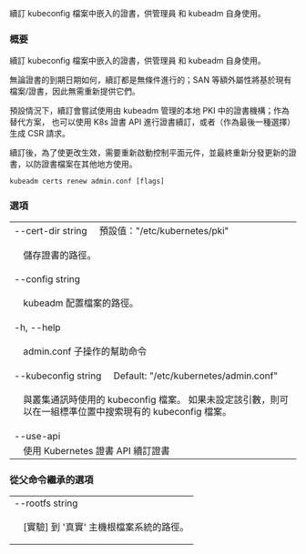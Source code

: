 <!--
The file is auto-generated from the Go source code of the component using a generic
[generator](https://github.com/kubernetes-sigs/reference-docs/). To learn how
to generate the reference documentation, please read
[Contributing to the reference documentation](/docs/contribute/generate-ref-docs/).
To update the reference conent, please follow the 
[Contributing upstream](/docs/contribute/generate-ref-docs/contribute-upstream/)
guide. You can file document formatting bugs against the
[reference-docs](https://github.com/kubernetes-sigs/reference-docs/) project.
-->

<!-- 
Renew the certificate embedded in the kubeconfig file for the admin to use and for kubeadm itself 
-->
續訂 kubeconfig 檔案中嵌入的證書，供管理員 和 kubeadm 自身使用。

<!--
### Synopsis
-->
### 概要

<!--
Renew the certificate embedded in the kubeconfig file for the admin to use and for kubeadm itself.
-->
續訂 kubeconfig 檔案中嵌入的證書，供管理員 和 kubeadm 自身使用。

<!--
Renewals run unconditionally, regardless of certificate expiration date; extra attributes such as SANs will be based on the existing file/certificates, there is no need to resupply them.
-->
無論證書的到期日期如何，續訂都是無條件進行的；SAN 等額外屬性將基於現有檔案/證書，因此無需重新提供它們。

<!--
Renewal by default tries to use the certificate authority in the local PKI managed by kubeadm; as alternative it is possible to use K8s certificate API for certificate renewal, or as a last option, to generate a CSR request.
-->
預設情況下，續訂會嘗試使用由 kubeadm 管理的本地 PKI 中的證書機構；作為替代方案，
也可以使用 K8s 證書 API 進行證書續訂，或者（作為最後一種選擇）生成 CSR 請求。

<!--
After renewal, in order to make changes effective, is is required to restart control-plane components and eventually re-distribute the renewed certificate in case the file is used elsewhere.
-->
續訂後，為了使更改生效，需要重新啟動控制平面元件，並最終重新分發更新的證書，以防證書檔案在其他地方使用。

```
kubeadm certs renew admin.conf [flags]
```

<!--
### Options
-->

### 選項

   <table style="width: 100%; table-layout: fixed;">
<colgroup>
<col span="1" style="width: 10px;" />
<col span="1" />
</colgroup>
<tbody>

<tr>
<td colspan="2">
<!-- --cert-dir string&nbsp;&nbsp;&nbsp;&nbsp;&nbsp;Default: "/etc/kubernetes/pki" -->
--cert-dir string&nbsp;&nbsp;&nbsp;&nbsp;&nbsp;預設值："/etc/kubernetes/pki"
</td>
</tr>
<tr>
<td></td><td style="line-height: 130%; word-wrap: break-word;">
<!--
<p>The path where to save the certificates</p>
-->
<p>儲存證書的路徑。</p>
</td>
</tr>

<tr>
<td colspan="2">--config string</td>
</tr>
<tr>
<td></td><td style="line-height: 130%; word-wrap: break-word;">
<!-- <p>Path to a kubeadm configuration file.</p> -->
<p>kubeadm 配置檔案的路徑。</p>
</td>
</tr>

<tr>
<td colspan="2">-h, --help</td>
</tr>
<tr>
<td></td><td style="line-height: 130%; word-wrap: break-word;">
<!-- <p>help for admin.conf</p> -->
<p>admin.conf 子操作的幫助命令</p>
</td>
</tr>

<tr>
<td colspan="2">--kubeconfig string&nbsp;&nbsp;&nbsp;&nbsp;&nbsp;Default: "/etc/kubernetes/admin.conf"</td>
</tr>
<tr>
<td></td><td style="line-height: 130%; word-wrap: break-word;">
<!-- <p>The kubeconfig file to use when talking to the cluster. If the flag is not set, a set of standard locations can be searched for an existing kubeconfig file.</p>  -->
<p>與叢集通訊時使用的 kubeconfig 檔案。
如果未設定該引數，則可以在一組標準位置中搜索現有的 kubeconfig 檔案。</p>
</td>
</tr>

<tr>
<td colspan="2">--use-api</td>
</tr>
<tr>
<td></td><td style="line-height: 130%; word-wrap: break-word;">
<!--
Use the Kubernetes certificate API to renew certificates
-->
使用 Kubernetes 證書 API 續訂證書
</td>
</tr>

</tbody>
</table>

<!--
### Options inherited from parent commands
-->
### 從父命令繼承的選項

   <table style="width: 100%; table-layout: fixed;">
<colgroup>
<col span="1" style="width: 10px;" />
<col span="1" />
</colgroup>
<tbody>

<tr>
<td colspan="2">--rootfs string</td>
</tr>
<tr>
<td></td><td style="line-height: 130%; word-wrap: break-word;">
<!--
<p>[EXPERIMENTAL] The path to the 'real' host root filesystem.</p>
-->
<p>[實驗] 到 '真實' 主機根檔案系統的路徑。</p>
</td>
</tr>

</tbody>
</table>

